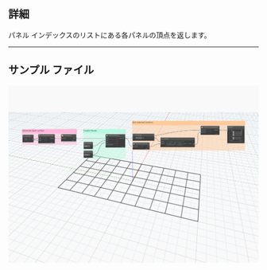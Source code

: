 ## 詳細
パネル インデックスのリストにある各パネルの頂点を返します。
___
## サンプル ファイル

![GetPanelVertices](./Autodesk.DesignScript.Geometry.PanelSurface.GetPanelVertices_img.jpg)
